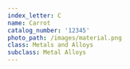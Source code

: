 ```yaml
---
index_letter: C
name: Carrot
catalog_number: '12345'
photo_path: /images/material.png
class: Metals and Alloys
subclass: Metal Alloys
---
```


